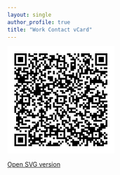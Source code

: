 ```yaml
---
layout: single
author_profile: true
title: "Work Contact vCard"
---
```


[![Avin Zarlez Work Contact vCard](/assets/images/contact_qrcode.png)](/assets/images/contact_qrcode.png)

[Open SVG version](/assets/images/contact_qrcode.svg)
